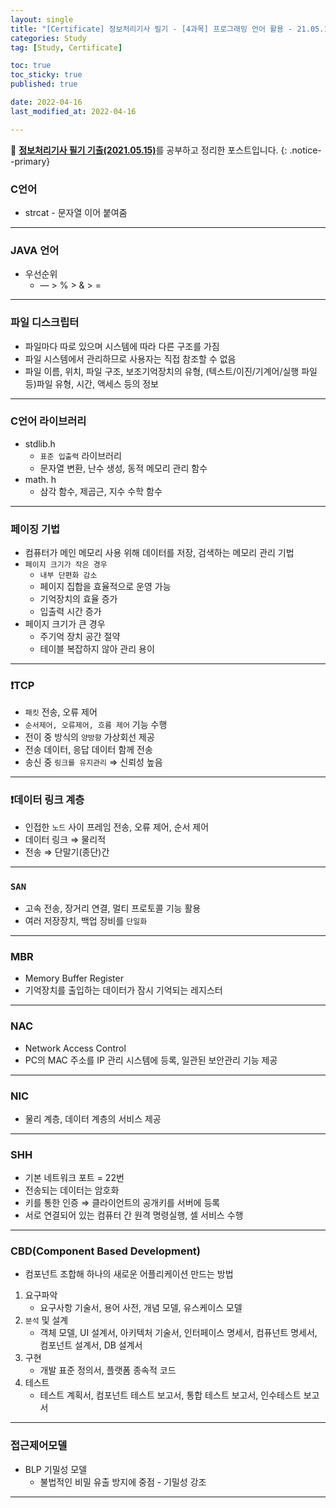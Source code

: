 ```yaml
---
layout: single
title: "[Certificate] 정보처리기사 필기 - [4과목] 프로그래밍 언어 활용 - 21.05.15"
categories: Study
tag: [Study, Certificate]

toc: true
toc_sticky: true
published: true

date: 2022-04-16
last_modified_at: 2022-04-16

---
```



📄 [**정보처리기사 필기 기출(2021.05.15)**](https://comcbt.com/xe/iz)를 공부하고 정리한 포스트입니다.
{: .notice--primary}

### C언어

- strcat - 문자열 이어 붙여줌

---

### JAVA 언어

- 우선순위
    - — > % > & > =

---

### 파일 디스크립터

- 파일마다 따로 있으며 시스템에 따라 다른 구조를 가짐
- 파일 시스템에서 관리하므로 사용자는 직접 참조할 수 없음
- 파일 이름, 위치, 파일 구조, 보조기억장치의 유형, (텍스트/이진/기계어/실행 파일 등)파일 유형, 시간, 액세스 등의 정보

---

### C언어 라이브러리

- stdlib.h
    - `표준 입출력` 라이브러리
    - 문자열 변환, 난수 생성, 동적 메모리 관리 함수
- math. h
    - 삼각 함수, 제곱근, 지수 수학 함수

---

### 페이징 기법

- 컴퓨터가 메인 메모리 사용 위해 데이터를 저장, 검색하는 메모리 관리 기법
- `페이지 크기가 작은 경우`
    - `내부 단편화 감소`
    - 페이지 집합을 효율적으로 운영 가능
    - 기억장치의 효율 증가
    - 입출력 시간 증가
- 페이지 크기가 큰 경우
    - 주기억 장치 공간 절약
    - 테이블 복잡하지 않아 관리 용이

---

### ❗️TCP

- `패킷` 전송, 오류 제어
- `순서제어, 오류제어, 흐름 제어` 기능 수행
- 전이 중 방식의 `양방향` 가상회선 제공
- 전송 데이터, 응답 데이터 함께 전송
- 송신 중 `링크를 유지관리` ⇒ 신뢰성 높음

---

### ❗️데이터 링크 계층

- 인접한 `노드` 사이 프레임 전송, 오류 제어, 순서 제어
- 데이터 링크 ⇒ 물리적
- 전송 ⇒ 단말기(종단)간

---

### `SAN`

- 고속 전송, 장거리 연결, 멀티 프로토콜 기능 활용
- 여러 저장장치, 백업 장비를 `단일화`

---

### MBR

- Memory Buffer Register
- 기억장치를 출입하는 데이터가 잠시 기억되는 레지스터

---

### NAC

- Network Access Control
- PC의 MAC 주소를 IP 관리 시스템에 등록, 일관된 보안관리 기능 제공

---

### NIC

- 물리 계층, 데이터 계층의 서비스 제공

---

### SHH

- 기본 네트워크 포트 = 22번
- 전송되는 데이터는 암호화
- 키를 통한 인증 ⇒ 클라이언트의 공개키를 서버에 등록
- 서로 연결되어 있는 컴퓨터 간 원격 명령실행, 셀 서비스 수행

---

### CBD(Component Based Development)

- 컴포넌트 조합해 하나의 새로운 어플리케이션 만드는 방법
1. 요구파악
    - 요구사항 기술서, 용어 사전, 개념 모델, 유스케이스 모델
2. `분석` 및 설계
    - 객체 모델, UI 설계서, 아키텍처 기술서, 인터페이스 명세서, 컴퓨넌트 명세서, 컴포넌트 설계서, DB 설계서
3. 구현
    - 개발 표준 정의서, 플랫폼 종속적 코드
4. 테스트
    - 테스트 계획서, 컴포넌트 테스트 보고서, 통합 테스트 보고서, 인수테스트 보고서

---

### 접근제어모델

- BLP 기밀성 모델
    - 불법적인 비밀 유출 방지에 중점 - 기밀성 강조

---
